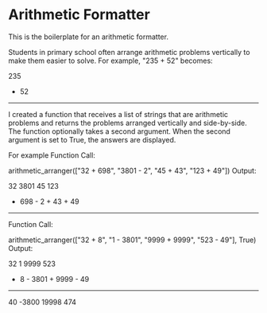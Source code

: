 # Arithmetic Formatter

This is the boilerplate for an arithmetic formatter. 

Students in primary school often arrange arithmetic problems vertically to make them easier to solve. For example, "235 + 52" becomes:
    
  235 
+  52 
-----

I created a function that receives a list of strings that are arithmetic problems and returns the problems arranged vertically and side-by-side. The function optionally takes a second argument. When the second argument is set to True, the answers are displayed.

For example
Function Call:

arithmetic_arranger(["32 + 698", "3801 - 2", "45 + 43", "123 + 49"])
Output:

   32      3801      45      123
+ 698    -    2    + 43    +  49
-----    ------    ----    ----- 
Function Call:

arithmetic_arranger(["32 + 8", "1 - 3801", "9999 + 9999", "523 - 49"], True)
Output:

  32         1      9999      523 
+  8    - 3801    + 9999    -  49 
----    ------    ------    ----- 
  40     -3800     19998      474 
